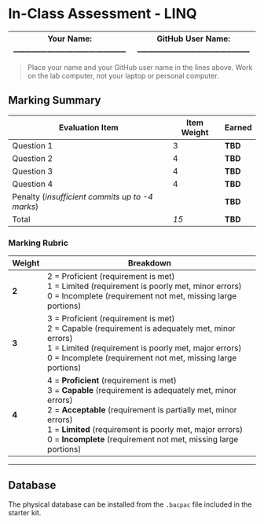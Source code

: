 # In-Class Assessment - LINQ

| **Your Name:** ______________________________ | **GitHub User Name:** ______________________________ |
| ---- | ---- |

> Place your name and your GitHub user name in the lines above. Work on the lab computer, not your laptop or personal computer.

## Marking Summary

| Evaluation Item | Item Weight | Earned |
| ---- | --------- | --- |
| Question 1 |   3  | **TBD** |
| Question 2 |   4  | **TBD** |
| Question 3 |   4  | **TBD** |
| Question 4 |   4  | **TBD** |
| Penalty (*insufficient commits up to -4 marks*) |     | **TBD** |
| Total      | *15* | **TBD** |

### Marking Rubric

| Weight | Breakdown |
| ----   | --------- |
| **2** | 2 = Proficient (requirement is met)<br />1 = Limited (requirement is poorly met, minor errors)<br />0 = Incomplete (requirement not met, missing large portions) |
| **3** | 3 = Proficient (requirement is met)<br />2 = Capable (requirement is adequately met, minor errors)<br />1 = Limited (requirement is poorly met, major errors)<br />0 = Incomplete (requirement not met, missing large portions) |
| **4** | 4 = **Proficient** (requirement is met)<br />3 = **Capable** (requirement is adequately met, minor errors)<br />2 = **Acceptable** (requirement is partially met, minor errors)<br />1 = **Limited** (requirement is poorly met, major errors)<br />0 = **Incomplete** (requirement not met, missing large portions) |

----

## Database

The physical database can be installed from the `.bacpac` file included in the starter kit.

